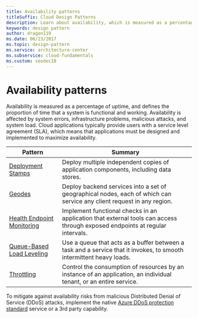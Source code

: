 ```yaml
---
title: Availability patterns
titleSuffix: Cloud Design Patterns
description: Learn about availability, which is measured as a percentage of uptime and defines the proportion of time that a system is functional and working.
keywords: design pattern
author: dragon119
ms.date: 06/23/2017
ms.topic: design-pattern
ms.service: architecture-center
ms.subservice: cloud-fundamentals
ms.custom: seodec18
---
```


# Availability patterns

Availability is measured as a percentage of uptime, and defines the proportion of time that a system is functional and working. Availability is affected by system errors, infrastructure problems, malicious attacks, and system load. Cloud applications typically provide users with a service level agreement (SLA), which means that applications must be designed and implemented to maximize availability.

|                            Pattern                             |                                                           Summary                                                            |
|----------------------------------------------------------------|------------------------------------------------------------------------------------------------------------------------------|
|           [Deployment Stamps](../deployment-stamp.md)          |                 Deploy multiple independent copies of application components, including data stores.                         |
| [Geodes](../geodes.md) | Deploy backend services into a set of geographical nodes, each of which can service any client request in any region. |
| [Health Endpoint Monitoring](../health-endpoint-monitoring.md) | Implement functional checks in an application that external tools can access through exposed endpoints at regular intervals. |
|  [Queue-Based Load Leveling](../queue-based-load-leveling.md)  | Use a queue that acts as a buffer between a task and a service that it invokes, to smooth intermittent heavy loads.  |
|                 [Throttling](../throttling.md)                 |   Control the consumption of resources by an instance of an application, an individual tenant, or an entire service.    |

To mitigate against availability risks from malicious Distributed Denial of Service (DDoS) attacks, implement the native [Azure DDoS protection standard](/azure/virtual-network/ddos-protection-overview) service or a 3rd party capability.
